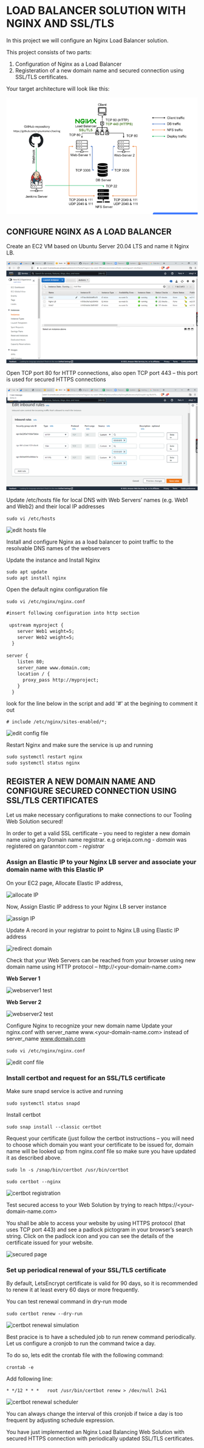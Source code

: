# LOAD BALANCER SOLUTION WITH NGINX AND SSL/TLS

In this project we will configure an Nginx Load Balancer solution.

This project consists of two parts:
1. Configuration of Nginx as a Load Balancer
2. Registeration of a new domain name and secured connection using SSL/TLS certificates.

Your target architecture will look like this:

![project 10](./images/p10_img_01.png)

## CONFIGURE NGINX AS A LOAD BALANCER

Create an EC2 VM based on Ubuntu Server 20.04 LTS and name it Nginx LB.

![EC2 instance](./images/p10_aws_1.png)

 Open TCP port 80 for HTTP connections, also open TCP port 443 – this port is used for secured HTTPS connections

![security group](./images/p10_aws_2.png)

Update /etc/hosts file for local DNS with Web Servers’ names (e.g. Web1 and Web2) and their local IP addresses

```sudo vi /etc/hosts```

![edit hosts file](./images/p10_tml_1.png)

Install and configure Nginx as a load balancer to point traffic to the resolvable DNS names of the webservers

Update the instance and Install Nginx

```
sudo apt update
sudo apt install nginx
```

Open the default nginx configuration file

```sudo vi /etc/nginx/nginx.conf```

```
#insert following configuration into http section

 upstream myproject {
    server Web1 weight=5;
    server Web2 weight=5;
  }

server {
    listen 80;
    server_name www.domain.com;
    location / {
      proxy_pass http://myproject;
    }
  }
```

look for the line below in the script and add '#' at the begining to comment it out
```
# include /etc/nginx/sites-enabled/*;
```

![edit config file](./images/p10_tml_2.png)

Restart Nginx and make sure the service is up and running

```
sudo systemctl restart nginx
sudo systemctl status nginx
```

## REGISTER A NEW DOMAIN NAME AND CONFIGURE SECURED CONNECTION USING SSL/TLS CERTIFICATES

Let us make necessary configurations to make connections to our Tooling Web Solution secured!

In order to get a valid SSL certificate – you need to register a new domain name using any Domain name registrar. e.g orieja.com.ng - *domain* was registered on garanntor.com - *registrar*

### Assign an Elastic IP to your Nginx LB server and associate your domain name with this Elastic IP

On your EC2 page, Allocate Elastic IP address,

![allocate IP](./images/p10_aws_3.png)

Now, Assign Elastic IP address to your Nginx LB server instance

![assign IP](./images/p10_aws_4.png)

Update A record in your registrar to point to Nginx LB using Elastic IP address

![redirect domain](./images/p10_img_2.png)

Check that your Web Servers can be reached from your browser using new domain name using HTTP protocol – http://<your-domain-name.com>

**Web Server 1**

![webserver1 test](./images/p10_img_6.png)


**Web Server 2**

![webserver2 test](./images/p10_img_7.png)


Configure Nginx to recognize your new domain name
Update your nginx.conf with server_name www.<your-domain-name.com> instead of server_name www.domain.com

```sudo vi /etc/nginx/nginx.conf```

![edit conf file](./images/p10_img_4.png)

### Install certbot and request for an SSL/TLS certificate
Make sure snapd service is active and running

```sudo systemctl status snapd```

Install certbot

```sudo snap install --classic certbot```

Request your certificate (just follow the certbot instructions – you will need to choose which domain you want your certificate to be issued for, domain name will be looked up from nginx.conf file so make sure you have updated it as described above.

```sudo ln -s /snap/bin/certbot /usr/bin/certbot```

```sudo certbot --nginx```

![certbot registration](./images/p10_tml_3.png)

Test secured access to your Web Solution by trying to reach https://<your-domain-name.com>

You shall be able to access your website by using HTTPS protocol (that uses TCP port 443) and see a padlock pictogram in your browser’s search string.
Click on the padlock icon and you can see the details of the certificate issued for your website.

![secured page](./images/p10_img_5.png)

### Set up periodical renewal of your SSL/TLS certificate
By default, LetsEncrypt certificate is valid for 90 days, so it is recommended to renew it at least every 60 days or more frequently.

You can test renewal command in dry-run mode

```sudo certbot renew --dry-run```

![certbot renewal simulation](./images/p10_tml_4.png)

Best pracice is to have a scheduled job to run renew command periodically. Let us configure a cronjob to run the command twice a day.

To do so, lets edit the crontab file with the following command:

```crontab -e```

Add following line:

```
* */12 * * *   root /usr/bin/certbot renew > /dev/null 2>&1
```

![certbot renewal scheduler](./images/p10_tml_5.png)

You can always change the interval of this cronjob if twice a day is too frequent by adjusting schedule expression.

You have just implemented an Nginx Load Balancing Web Solution with secured HTTPS connection with periodically updated SSL/TLS certificates.